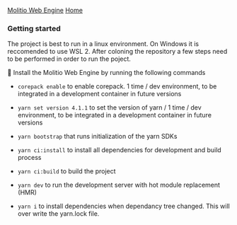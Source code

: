 [Molitio Web Engine](https://github.com/molitio/molitio-web-engine)
[Home](https://github.com/molitio/molitio-web-engine/wiki)

### Getting started
 
 The project is best to run in a linux environment. On Windows it is reccomended to use WSL 2. After coloning the repository a few steps need to be performed in order to run the poject.

 :rocket: Install the Molitio Web Engine by running the following commands
  * ``` corepack enable ``` to enable corepack.  1 time / dev environment, to be integrated in a development container in future versions
  * ``` yarn set version 4.1.1 ``` to set the version of yarn /  1 time / dev environment, to be integrated in a development container in future versions
  * ``` yarn bootstrap ``` that runs initialization of the yarn SDKs
  * ``` yarn ci:install ```  to install all dependencies for development and build process
  * ``` yarn ci:build ``` to build the project
  * ``` yarn dev ``` to run the development server with hot module replacement (HMR)

  * ``` yarn i ``` to install dependencies when dependancy tree changed. This will over write the yarn.lock file.

